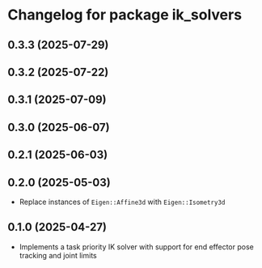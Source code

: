 # Changelog for package ik_solvers

## 0.3.3 (2025-07-29)

## 0.3.2 (2025-07-22)

## 0.3.1 (2025-07-09)

## 0.3.0 (2025-06-07)

## 0.2.1 (2025-06-03)

## 0.2.0 (2025-05-03)

- Replace instances of `Eigen::Affine3d` with `Eigen::Isometry3d`

## 0.1.0 (2025-04-27)

- Implements a task priority IK solver with support for end effector pose
tracking and joint limits
